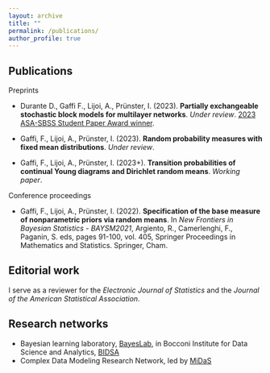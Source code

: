 ```yaml
---
layout: archive
title: ""
permalink: /publications/
author_profile: true
---
```


Publications
---

Preprints

* Durante D., Gaffi F., Lijoi, A., Prünster, I. (2023). **Partially exchangeable stochastic block models for multilayer networks**. *Under review*. [2023 ASA-SBSS Student Paper Award winner](https://community.amstat.org/sbss/home).

* Gaffi, F., Lijoi, A., Prünster, I. (2023). **Random probability measures with fixed mean distributions**. *Under review*.

* Gaffi, F., Lijoi, A., Prünster, I. (2023+). **Transition probabilities of continual Young diagrams and Dirichlet random means**. *Working paper*.


Conference proceedings

* Gaffi, F., Lijoi, A., Prünster, I. (2022). **Specification of the base measure of nonparametric priors via random means**. In *New Frontiers in Bayesian Statistics -  BAYSM2021*, Argiento, R., Camerlenghi, F., Paganin, S. eds, pages 91-100, vol. 405, Springer Proceedings in Mathematics and Statistics. Springer, Cham.


Editorial work
---

I serve as a reviewer for the _Electronic Journal of Statistics_ and the _Journal of the American Statistical Association_.

Research networks
---
* Bayesian learning laboratory, [BayesLab](https://www.bayeslab.unibocconi.eu/wps/wcm/connect/Cdr/Bayeslab/Home), in Bocconi Institute for Data Science and Analytics, [BIDSA](https://www.bidsa.unibocconi.eu/wps/wcm/connect/Site/Bidsa/Home/)
* Complex Data Modeling Research Network, led by [MiDaS](https://midas.mat.uc.cl/network/)
